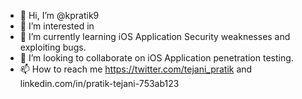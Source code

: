 - 👋 Hi, I’m @kpratik9
- 👀 I’m interested in 
- 🌱 I’m currently learning iOS Application Security weaknesses and exploiting bugs.
- 💞️ I’m looking to collaborate on iOS Application penetration testing.
- 📫 How to reach me https://twitter.com/tejani_pratik  and linkedin.com/in/pratik-tejani-753ab123

<!---
kpratik9/kpratik9 is a ✨ special ✨ repository because its `README.md` (this file) appears on your GitHub profile.
You can click the Preview link to take a look at your changes.
--->
